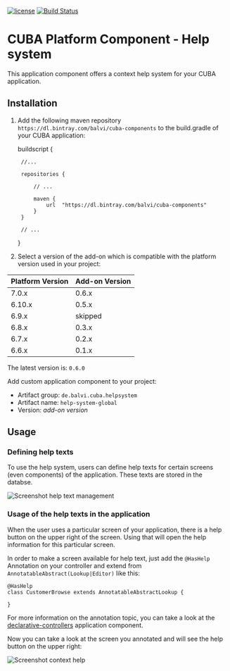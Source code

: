 [![license](https://img.shields.io/badge/license-Apache%20License%202.0-blue.svg?style=flat)](http://www.apache.org/licenses/LICENSE-2.0)
[![Build Status](https://travis-ci.org/balvi/cuba-component-help-system.svg?branch=master)](https://travis-ci.org/balvi/cuba-component-help-system)

# CUBA Platform Component - Help system

This application component offers a context help system for your CUBA application. 


## Installation

1. Add the following maven repository `https://dl.bintray.com/balvi/cuba-components` to the build.gradle of your CUBA application:


    buildscript {
        
        //...
        
        repositories {
        
            // ...
        
            maven {
                url  "https://dl.bintray.com/balvi/cuba-components"
            }
        }
        
        // ...
    }

2. Select a version of the add-on which is compatible with the platform version used in your project:

| Platform Version | Add-on Version |
| ---------------- | -------------- |
| 7.0.x            | 0.6.x          |
| 6.10.x           | 0.5.x          |
| 6.9.x            | skipped        |
| 6.8.x            | 0.3.x          |
| 6.7.x            | 0.2.x          |
| 6.6.x            | 0.1.x          |

The latest version is: `0.6.0`

Add custom application component to your project:

* Artifact group: `de.balvi.cuba.helpsystem`
* Artifact name: `help-system-global`
* Version: *add-on version*

## Usage


### Defining help texts
To use the help system, users can define help texts for certain screens (even components) of the application. These texts are stored in the databse.


![Screenshot help text management](https://github.com/balvi/cuba-component-help-system/blob/master/img/help-text-management.png)

### Usage of the help texts in the application

When the user uses a particular screen of your application, there is a help button on the upper right of the screen. 
Using that will open the help information for this particular screen. 

In order to make a screen available for help text, just add the `@HasHelp` Annotation on your controller and extend from `AnnotatableAbstract(Lookup|Editor)` like this:

    @HasHelp
    class CustomerBrowse extends AnnotatableAbstractLookup {
    
    }
    
For more information on the annotation topic, you can take a look at the [declarative-controllers](https://github.com/balvi/cuba-component-declarative-controllers) application component.

Now you can take a look at the screen you annotated and will see the help button on the upper right:

![Screenshot context help](https://github.com/balvi/cuba-component-help-system/blob/master/img/context-help-usage.png)
